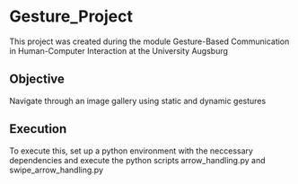 # Gesture_Project

This project was created during the module Gesture-Based Communication in Human-Computer Interaction at the University Augsburg

## Objective
Navigate through an image gallery using static and dynamic gestures

## Execution
To execute this, set up a python environment with the neccessary dependencies and execute the python scripts arrow_handling.py and swipe_arrow_handling.py
